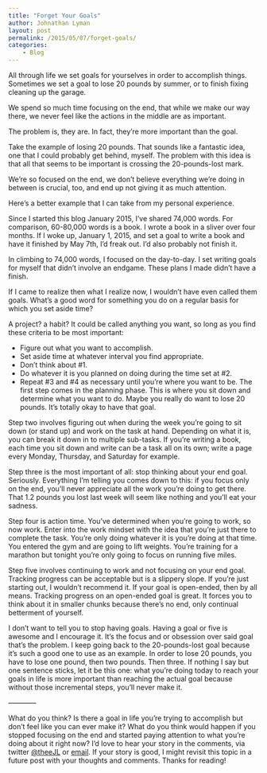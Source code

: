 ```yaml
---
title: "Forget Your Goals"
author: Johnathan Lyman
layout: post
permalink: /2015/05/07/forget-goals/
categories:
    - Blog
---
```


All through life we set goals for yourselves in order to accomplish things. Sometimes we set a goal to lose 20 pounds by summer, or to finish fixing cleaning up the garage.

We spend so much time focusing on the end, that while we make our way there, we never feel like the actions in the middle are as important.

The problem is, they are. In fact, they’re more important than the goal.

Take the example of losing 20 pounds. That sounds like a fantastic idea, one that I could probably get behind, myself. The problem with this idea is that all that seems to be important is crossing the 20-pounds-lost mark.

We’re so focused on the end, we don’t believe everything we’re doing in between is crucial, too, and end up not giving it as much attention.

Here’s a better example that I can take from my personal experience.

Since I started this blog January 2015, I’ve shared 74,000 words. For comparison, 60-80,000 words is a book. I wrote a book in a sliver over four months. If I woke up, January 1, 2015, and set a goal to write a book and have it finished by May 7th, I’d freak out. I’d also probably not finish it.

In climbing to 74,000 words, I focused on the day-to-day. I set writing goals for myself that didn’t involve an endgame. These plans I made didn’t have a finish.

If I came to realize then what I realize now, I wouldn’t have even called them goals. What’s a good word for something you do on a regular basis for which you set aside time?

A project? a habit? It could be called anything you want, so long as you find these criteria to be most important:

- Figure out what you want to accomplish.
- Set aside time at whatever interval you find appropriate.
- Don’t think about #1.
- Do whatever it is you planned on doing during the time set at #2.
- Repeat #3 and #4 as necessary until you’re where you want to be.
The first step comes in the planning phase. This is where you sit down and determine what you want to do. Maybe you really do want to lose 20 pounds. It’s totally okay to have that goal.

Step two involves figuring out when during the week you’re going to sit down (or stand up) and work on the task at hand. Depending on what it is, you can break it down in to multiple sub-tasks. If you’re writing a book, each time you sit down and write can be a task all on its own; write a page every Monday, Thursday, and Saturday for example.

Step three is the most important of all: stop thinking about your end goal. Seriously. Everything I’m telling you comes down to this: if you focus only on the end, you’ll never appreciate all the work you’re doing to get there. That 1.2 pounds you lost last week will seem like nothing and you’ll eat your sadness.

Step four is action time. You’ve determined when you’re going to work, so now work. Enter into the work mindset with the idea that you’re just there to complete the task. You’re only doing whatever it is you’re doing at that time. You entered the gym and are going to lift weights. You’re training for a marathon but tonight you’re only going to focus on running five miles.

Step five involves continuing to work and not focusing on your end goal. Tracking progress can be acceptable but is a slippery slope. If you’re just starting out, I wouldn’t recommend it. If your goal is open-ended, then by all means. Tracking progress on an open-ended goal is great. It forces you to think about it in smaller chunks because there’s no end, only continual betterment of yourself.

I don’t want to tell you to stop having goals. Having a goal or five is awesome and I encourage it. It’s the focus and or obsession over said goal that’s the problem. I keep going back to the 20-pounds-lost goal because it’s such a good one to use as an example. In order to lose 20 pounds, you have to lose one pound, then two pounds. Then three. If nothing I say but one sentence sticks, let it be this one: what you’re doing today to reach your goals in life is more important than reaching the actual goal because without those incremental steps, you’ll never make it.

————

What do you think? Is there a goal in life you’re trying to accomplish but don’t feel like you can ever make it? What do you think would happen if you stopped focusing on the end and started paying attention to what you’re doing about it right now? I’d love to hear your story in the comments, via twitter [@theeJL](//twitter.com/theeJL) or [email](/contact). If your story is good, I might revisit this topic in a future post with your thoughts and comments. Thanks for reading!

